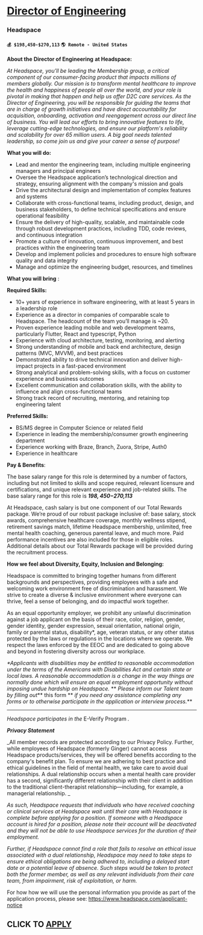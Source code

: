 # [Director of Engineering](https://www.remotewlb.com/apply/director-of-engineering-117494)  
### Headspace  
#### `💰 $198,450-$270,113` `🌎 Remote - United States`  

**About the** **Director of Engineering** **at Headspace:**

_At Headspace, you’ll be leading the Membership group, a critical component of our consumer-facing product that impacts millions of members globally. Our mission is to transform mental healthcare to improve the health and happiness of people all over the world, and your role is pivotal in making that happen and help us offer D2C care services. As the Director of Engineering, you will be responsible for guiding the teams that are in charge of growth initiatives and have direct accountability for acquisition, onboarding, activation and reengagement across our direct line of business. You will lead our efforts to bring innovative features to life, leverage cutting-edge technologies, and ensure our platform's reliability and scalability for over 65 million users. A big goal needs talented leadership, so come join us and give your career a sense of purpose!_

**What you will do:**

  * Lead and mentor the engineering team, including multiple engineering managers and principal engineers
  * Oversee the Headspace application’s technological direction and strategy, ensuring alignment with the company's mission and goals
  * Drive the architectural design and implementation of complex features and systems
  * Collaborate with cross-functional teams, including product, design, and business stakeholders, to define technical specifications and ensure operational feasibility
  * Ensure the delivery of high-quality, scalable, and maintainable code through robust development practices, including TDD, code reviews, and continuous integration
  * Promote a culture of innovation, continuous improvement, and best practices within the engineering team
  * Develop and implement policies and procedures to ensure high software quality and data integrity
  * Manage and optimize the engineering budget, resources, and timelines

**What you will bring** :

**Required Skills:**

  * 10+ years of experience in software engineering, with at least 5 years in a leadership role 
  * Experience as a director in companies of comparable scale to Headspace. The headcount of the team you’ll manage is ~20.
  * Proven experience leading mobile and web development teams, particularly Flutter, React and typescript, Python
  * Experience with cloud architecture, testing, monitoring, and alerting
  * Strong understanding of mobile and back end architecture, design patterns (MVC, MVVM), and best practices
  * Demonstrated ability to drive technical innovation and deliver high-impact projects in a fast-paced environment
  * Strong analytical and problem-solving skills, with a focus on customer experience and business outcomes
  * Excellent communication and collaboration skills, with the ability to influence and align cross-functional teams
  * Strong track record of recruiting, mentoring, and retaining top engineering talent

**Preferred Skills:**

  * BS/MS degree in Computer Science or related field
  * Experience in leading the membership/consumer growth engineering department
  * Experience working with Braze, Branch, Zuora, Stripe, Auth0 
  * Experience in healthcare

**Pay & Benefits**:

The base salary range for this role is determined by a number of factors, including but not limited to skills and scope required, relevant licensure and certifications, and unique relevant experience and job-related skills. The base salary range for this role is **_$198,450-$270,113_**

At Headspace, cash salary is but one component of our Total Rewards package. We’re proud of our robust package inclusive of: base salary, stock awards, comprehensive healthcare coverage, monthly wellness stipend, retirement savings match, lifetime Headspace membership, unlimited, free mental health coaching, generous parental leave, and much more. Paid performance incentives are also included for those in eligible roles. Additional details about our Total Rewards package will be provided during the recruitment process.

**How we feel about Diversity, Equity, Inclusion and Belonging:**

Headspace is committed to bringing together humans from different backgrounds and perspectives, providing employees with a safe and welcoming work environment free of discrimination and harassment. We strive to create a diverse & inclusive environment where everyone can thrive, feel a sense of belonging, and do impactful work together.

As an equal opportunity employer, we prohibit any unlawful discrimination against a job applicant on the basis of their race, color, religion, gender, gender identity, gender expression, sexual orientation, national origin, family or parental status, disability*, age, veteran status, or any other status protected by the laws or regulations in the locations where we operate. We respect the laws enforced by the EEOC and are dedicated to going above and beyond in fostering diversity across our workplace.

_*Applicants with disabilities may be entitled to reasonable accommodation under the terms of the Americans with Disabilities Act and certain state or local laws. A reasonable accommodation is a change in the way things are normally done which will ensure an equal employment opportunity without imposing undue hardship on Headspace._ ** _Please inform our Talent team by filling out_** this form ** _if you need any assistance completing any forms or to otherwise participate in the application or interview process._**

* * *

_Headspace participates in the_ E-Verify Program _._

**_Privacy Statement_**

_All member records are protected according to our Privacy Policy. Further, while employees of Headspace (formerly Ginger) cannot access Headspace products/services, they will be offered benefits according to the company's benefit plan. To ensure we are adhering to best practice and ethical guidelines in the field of mental health, we take care to avoid dual relationships. A dual relationship occurs when a mental health care provider has a second, significantly different relationship with their client in addition to the traditional client-therapist relationship—including, for example, a managerial relationship. _

_As such, Headspace requests that individuals who have received coaching or clinical services at Headspace wait until their care with Headspace is complete before applying for a position. If someone with a Headspace account is hired for a position, please note their account will be deactivated and they will not be able to use Headspace services for the duration of their employment._

_Further, if Headspace cannot find a role that fails to resolve an ethical issue associated with a dual relationship, Headspace may need to take steps to ensure ethical obligations are being adhered to, including a delayed start date or a potential leave of absence. Such steps would be taken to protect both the former member, as well as any relevant individuals from their care team, from impairment, risk of exploitation, or harm._

For how how we will use the personal information you provide as part of the application process, please see: https://www.headspace.com/applicant-notice

  
## CLICK TO [APPLY](https://www.remotewlb.com/apply/director-of-engineering-117494)

